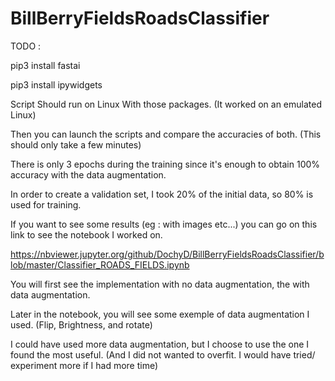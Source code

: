 # BillBerryFieldsRoadsClassifier

TODO :

pip3 install fastai

pip3 install ipywidgets

Script Should run on Linux With those packages. (It worked on an emulated Linux)

Then you can launch the scripts and compare the accuracies of both. (This should only take a few minutes)

There is only 3 epochs during the training since it's enough to obtain 100% accuracy with the data augmentation.

In order to create a validation set, I took 20% of the initial data, so 80% is used for training.

If you want to see some results (eg : with images etc...) you can go on this link to see the notebook I worked on.

https://nbviewer.jupyter.org/github/DochyD/BillBerryFieldsRoadsClassifier/blob/master/Classifier_ROADS_FIELDS.ipynb

You will first see the implementation with no data augmentation, the with data augmentation.

Later in the notebook, you will see some exemple of data augmentation I used. (Flip, Brightness, and rotate)

I could have used more data augmentation, but I choose to use the one I found the most useful. (And I did not wanted to overfit. I would have tried/ experiment more if I had more time)
